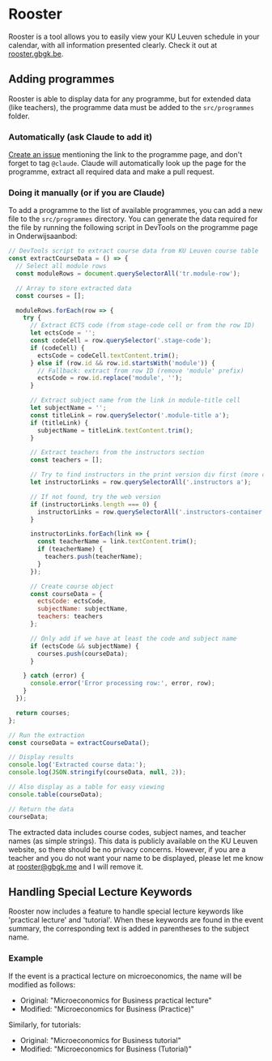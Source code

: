 # Rooster

Rooster is a tool allows you to easily view your KU Leuven schedule in your calendar, with all information presented clearly. Check it out at [rooster.gbgk.be](https://rooster.gbgk.be).

## Adding programmes

Rooster is able to display data for any programme, but for extended data (like teachers), the programme data must be added to the `src/programmes` folder.

### Automatically (ask Claude to add it)

[Create an issue](https://github.com/gbougakov/rooster/issues/new?template=request-programme-addition.md) mentioning the link to the programme page, and don't forget to tag `@claude`. Claude will automatically look up the page for the programme, extract all required data and make a pull request.

### Doing it manually (or if you are Claude)

To add a programme to the list of available programmes, you can add a new file to the `src/programmes` directory. You can generate the data required for the file by running the following script in DevTools on the programme page in Onderwijsaanbod:

```javascript
// DevTools script to extract course data from KU Leuven course table
const extractCourseData = () => {
  // Select all module rows
  const moduleRows = document.querySelectorAll('tr.module-row');

  // Array to store extracted data
  const courses = [];

  moduleRows.forEach(row => {
    try {
      // Extract ECTS code (from stage-code cell or from the row ID)
      let ectsCode = '';
      const codeCell = row.querySelector('.stage-code');
      if (codeCell) {
        ectsCode = codeCell.textContent.trim();
      } else if (row.id && row.id.startsWith('module')) {
        // Fallback: extract from row ID (remove 'module' prefix)
        ectsCode = row.id.replace('module', '');
      }

      // Extract subject name from the link in module-title cell
      let subjectName = '';
      const titleLink = row.querySelector('.module-title a');
      if (titleLink) {
        subjectName = titleLink.textContent.trim();
      }

      // Extract teachers from the instructors section
      const teachers = [];

      // Try to find instructors in the print version div first (more complete)
      let instructorLinks = row.querySelectorAll('.instructors a');

      // If not found, try the web version
      if (instructorLinks.length === 0) {
        instructorLinks = row.querySelectorAll('.instructors-container a');
      }

      instructorLinks.forEach(link => {
        const teacherName = link.textContent.trim();
        if (teacherName) {
          teachers.push(teacherName);
        }
      });

      // Create course object
      const courseData = {
        ectsCode: ectsCode,
        subjectName: subjectName,
        teachers: teachers
      };

      // Only add if we have at least the code and subject name
      if (ectsCode && subjectName) {
        courses.push(courseData);
      }

    } catch (error) {
      console.error('Error processing row:', error, row);
    }
  });

  return courses;
};

// Run the extraction
const courseData = extractCourseData();

// Display results
console.log('Extracted course data:');
console.log(JSON.stringify(courseData, null, 2));

// Also display as a table for easy viewing
console.table(courseData);

// Return the data
courseData;
```

The extracted data includes course codes, subject names, and teacher names (as simple strings). This data is publicly available on the KU Leuven website, so there should be no privacy concerns. However, if you are a teacher and you do not want your name to be displayed, please let me know at [rooster@gbgk.me](mailto:rooster@gbgk.me) and I will remove it.

## Handling Special Lecture Keywords

Rooster now includes a feature to handle special lecture keywords like 'practical lecture' and 'tutorial'. When these keywords are found in the event summary, the corresponding text is added in parentheses to the subject name.

### Example

If the event is a practical lecture on microeconomics, the name will be modified as follows:

- Original: "Microeconomics for Business practical lecture"
- Modified: "Microeconomics for Business (Practice)"

Similarly, for tutorials:

- Original: "Microeconomics for Business tutorial"
- Modified: "Microeconomics for Business (Tutorial)"
